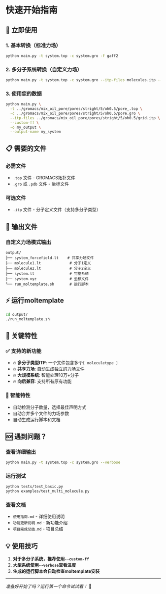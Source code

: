 # 快速开始指南

## 🚀 立即使用

### 1. 基本转换（标准力场）
```bash
python main.py -t system.top -c system.gro -f gaff2
```

### 2. 多分子系统转换（自定义力场）
```bash
python main.py -t system.top -c system.gro --itp-files molecules.itp --custom-ff
```

### 3. 使用您的数据
```bash
python main.py \
  -t ../gromacs/mix_oil_pore/pores/stright/5/oh0.5/pore_.top \
  -c ../gromacs/mix_oil_pore/pores/stright/5/oh0.5/pore.gro \
  --itp-files ../gromacs/mix_oil_pore/pores/stright/5/oh0.5/grid.itp \
  --custom-ff \
  -o my_output \
  --output-name my_system
```

## 📋 需要的文件

### 必需文件
- `.top` 文件 - GROMACS拓扑文件
- `.gro` 或 `.pdb` 文件 - 坐标文件

### 可选文件
- `.itp` 文件 - 分子定义文件（支持多分子类型）

## 📁 输出文件

### 自定义力场模式输出
```
output/
├── system_forcefield.lt    # 共享力场文件
├── molecule1.lt             # 分子1定义
├── molecule2.lt             # 分子2定义
├── system.lt                # 完整系统
├── system.xyz               # 坐标文件
└── run_moltemplate.sh       # 运行脚本
```

## ⚡ 运行moltemplate
```bash
cd output/
./run_moltemplate.sh
```

## 🎯 关键特性

### ✅ 支持的新功能
- 🔥 **多分子类型ITP**: 一个文件包含多个`[ moleculetype ]`
- 🔥 **共享力场**: 自动生成独立的力场文件
- 🔥 **大规模系统**: 智能处理10万+分子
- 🔥 **向后兼容**: 支持所有原有功能

### 🎨 智能特性
- 自动检测分子数量，选择最佳声明方式
- 自动合并多个文件的力场参数
- 自动生成运行脚本和文档

## 🆘 遇到问题？

### 查看详细输出
```bash
python main.py -t system.top -c system.gro --verbose
```

### 运行测试
```bash
python tests/test_basic.py
python examples/test_multi_molecule.py
```

### 查看文档
- `使用指南.md` - 详细使用说明
- `功能更新说明.md` - 新功能介绍
- `项目完成总结.md` - 项目总结

## 💡 使用技巧

1. **对于多分子系统，推荐使用`--custom-ff`**
2. **大型系统使用`--verbose`查看进度**
3. **生成的运行脚本会自动检查moltemplate安装**

---

*准备好开始了吗？运行第一个命令试试看！* 🎉 